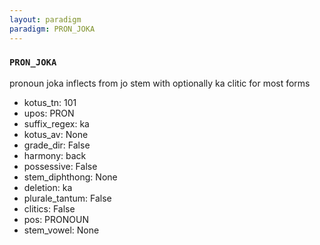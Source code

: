 ```yaml
---
layout: paradigm
paradigm: PRON_JOKA
---
```

### ` PRON_JOKA `

pronoun joka inflects from jo stem with optionally ka clitic for most forms
* kotus_tn: 101
* upos: PRON
* suffix_regex: ka
* kotus_av: None
* grade_dir: False
* harmony: back
* possessive: False
* stem_diphthong: None
* deletion: ka
* plurale_tantum: False
* clitics: False
* pos: PRONOUN
* stem_vowel: None
